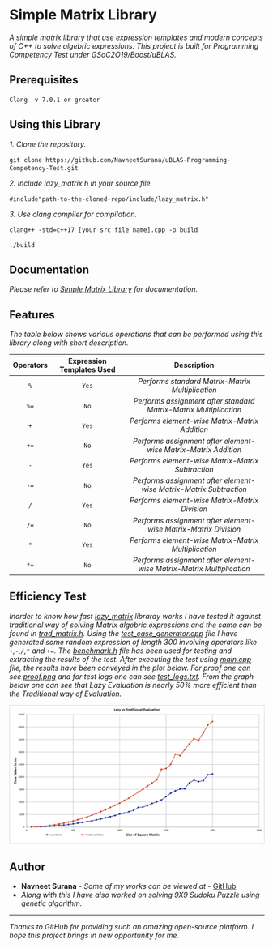 
# Simple Matrix Library
 *A simple matrix library that use expression templates and modern concepts of C++ to solve algebric expressions. This project is built for Programming Competency Test under GSoC2O19/Boost/uBLAS.*
## Prerequisites

```
Clang -v 7.0.1 or greater
```

## Using this Library 

*1.  Clone the repository.*
```
git clone https://github.com/NavneetSurana/uBLAS-Programming-Competency-Test.git
```

*2.  Include lazy_matrix.h in your source file.*
```
#include"path-to-the-cloned-repo/include/lazy_matrix.h"
```

*3. Use clang compiler for compilation.*
```
clang++ -std=c++17 [your src file name].cpp -o build
```
```
./build
```

## Documentation

*Please refer to [Simple Matrix Library](https://navneetsurana.github.io/uBLAS-Programming-Competency-Test) for documentation.*

## Features

*The table below shows various operations that can be performed using this library along with short description.*

| Operators | Expression Templates Used|Description|
|:---:|:--------------------------:|:-----------:|
| `%`  |   `Yes` | *Performs standard Matrix-Matrix Multiplication*|
| `%=` |   `No`  | *Performs assignment after standard Matrix-Matrix Multiplication*|
| `+`  |   `Yes` | *Performs element-wise Matrix-Matrix Addition*|
| `+=` |   `No`  | *Performs assignment after element-wise Matrix-Matrix Addition*|
| `-`  |   `Yes` | *Performs element-wise Matrix-Matrix Subtraction*|
| `-=` |   `No`  | *Performs assignment after element-wise Matrix-Matrix Subtraction*|
| `/`  |   `Yes` | *Performs element-wise Matrix-Matrix Division*|
| `/=` |   `No`  | *Performs assignment after element-wise Matrix-Matrix Division*|
| `*`  |   `Yes` | *Performs element-wise Matrix-Matrix Multiplication*|
| `*=` |   `No`  | *Performs assignment after element-wise Matrix-Matrix Multiplication*|

## Efficiency Test

*Inorder to know how fast [lazy_matrix](include/lazy_matrix.h) libraray works I have tested it against traditional way of solving Matrix algebric expressions and the same can be found in [trad_matrix.h](include/trad_matrix.h). Using the [test_case_generator.cpp](src/test_case_generator.cpp) file I have generated some random expression of length 300 involving operators like `+`,`-`,`/`,`*` and  `+=`. The [benchmark.h](include/benchmark.h) file has been used for testing and extracting the results of the test. After executing the test using [main.cpp](src/main.cpp) file, the results have been conveyed in the plot below. For proof one can see [proof.png](other/proof.png) and for test logs one can see [test_logs.txt](other/test_logs.txt). From the graph below one can see that Lazy Evaluation is nearly 50% more efficient than the Traditional way of Evaluation.*

![Link Broken](other/graph.png)
## Author

* **Navneet Surana** - *Some of my works can be viewed at* - [GitHub](https://github.com/NavneetSurana)
* *Along with this I have also worked on solving 9X9 Sudoku Puzzle using genetic algorithm.*
---
*Thanks to GitHub for providing such an amazing open-source platform.*
*I hope this project brings in new opportunity for me.*

 



